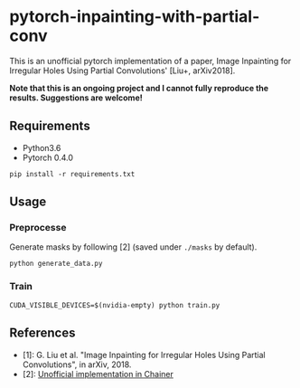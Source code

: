 # pytorch-inpainting-with-partial-conv

This is an unofficial pytorch implementation of a paper, Image Inpainting for Irregular Holes Using Partial Convolutions' [Liu+, arXiv2018].

**Note that this is an ongoing project and I cannot fully reproduce the results. Suggestions are welcome!**

## Requirements
- Python3.6
- Pytorch 0.4.0

```
pip install -r requirements.txt
```

## Usage

### Preprocesse 
Generate masks by following [2] (saved under `./masks` by default).
```
python generate_data.py
```

### Train
```
CUDA_VISIBLE_DEVICES=$(nvidia-empty) python train.py
```

## References
- [1]: G. Liu et al. "Image Inpainting for Irregular Holes Using Partial Convolutions", in arXiv, 2018.
- [2]: [Unofficial implementation in Chainer](https://github.com/SeitaroShinagawa/chainer-partial_convolution_image_inpainting)
